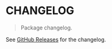 # CHANGELOG

> Package changelog.

See [GitHub Releases](https://github.com/stdlib-js/math-iter-sequences-triangular/releases) for the changelog.